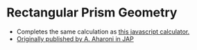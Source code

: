 # Rectangular Prism Geometry #

  - Completes the same calculation as [this javascript calculator.][1]
  - [Originally published by A. Aharoni in JAP][2]



 [1]: http://www.magpar.net/static/magpar/doc/html/demagcalc.html
 [2]: http://scitation.aip.org/content/aip/journal/jap/83/6/10.1063/1.367113
